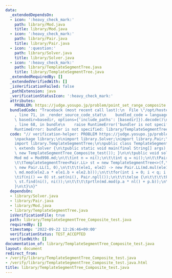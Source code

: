 ```yaml
---
data:
  _extendedDependsOn:
  - icon: ':heavy_check_mark:'
    path: library/Mod.java
    title: library/Mod.java
  - icon: ':heavy_check_mark:'
    path: library/Pair.java
    title: library/Pair.java
  - icon: ':question:'
    path: library/Solver.java
    title: library/Solver.java
  - icon: ':heavy_check_mark:'
    path: library/TemplateSegmentTree.java
    title: library/TemplateSegmentTree.java
  _extendedRequiredBy: []
  _extendedVerifiedWith: []
  _isVerificationFailed: false
  _pathExtension: java
  _verificationStatusIcon: ':heavy_check_mark:'
  attributes:
    PROBLEM: https://judge.yosupo.jp/problem/point_set_range_composite
  bundledCode: "Traceback (most recent call last):\n  File \"/opt/hostedtoolcache/Python/3.10.6/x64/lib/python3.10/site-packages/onlinejudge_verify/documentation/build.py\"\
    , line 71, in _render_source_code_stat\n    bundled_code = language.bundle(stat.path,\
    \ basedir=basedir, options={'include_paths': [basedir]}).decode()\n  File \"/opt/hostedtoolcache/Python/3.10.6/x64/lib/python3.10/site-packages/onlinejudge_verify/languages/user_defined.py\"\
    , line 68, in bundle\n    raise RuntimeError('bundler is not specified: {}'.format(str(path)))\n\
    RuntimeError: bundler is not specified: library/TemplateSegmentTree_Composite_test.java\n"
  code: "// verification-helper: PROBLEM https://judge.yosupo.jp/problem/point_set_range_composite\n\
    \npackage library;\n\nimport library.Solver;\nimport library.Pair;\nimport library.Mod;\n\
    import library.TemplateSegmentTree;\n\npublic class TemplateSegmentTree_Composite_test\
    \ extends Solver {\n\tpublic static void main(final String[] args) { main(args,\
    \ new TemplateSegmentTree_Composite_test()); }\n\n\tpublic void solve() {\n\t\t\
    Mod md = Mod998.md;\n\t\tint n = ni();\n\t\tint q = ni();\n\t\tPair.LL f[] = Pair.npll(n);\n\
    \t\tTemplateSegmentTree<Pair.LL> st = new TemplateSegmentTree<>(f,\n\t\t\t() ->\
    \ new Pair.LL(1, 0),\n\t\t\t(ele1, ele2) -> new Pair.LL(md.mul(ele1.a, ele2.a),\
    \ md.mod(ele2.a * ele1.b + ele2.b)));\n\t\tfor(int i = 0; i < q; i ++) {\n\t\t\
    \tif(ni() == 0) st.set(ni(), Pair.npll());\n\t\t\telse {\n\t\t\t\tPair.LL p =\
    \ st.find(ni(), ni());\n\t\t\t\tprtln(md.mod(p.a * nl() + p.b));\n\t\t\t}\n\t\t\
    }\n\t}\n}"
  dependsOn:
  - library/Solver.java
  - library/Pair.java
  - library/Mod.java
  - library/TemplateSegmentTree.java
  isVerificationFile: true
  path: library/TemplateSegmentTree_Composite_test.java
  requiredBy: []
  timestamp: '2022-09-22 12:26:46+09:00'
  verificationStatus: TEST_ACCEPTED
  verifiedWith: []
documentation_of: library/TemplateSegmentTree_Composite_test.java
layout: document
redirect_from:
- /verify/library/TemplateSegmentTree_Composite_test.java
- /verify/library/TemplateSegmentTree_Composite_test.java.html
title: library/TemplateSegmentTree_Composite_test.java
---
```


